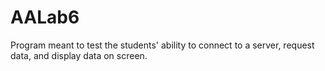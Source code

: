 # AALab6
Program meant to test the students' ability to connect to a server, request data, and display data on screen. 
